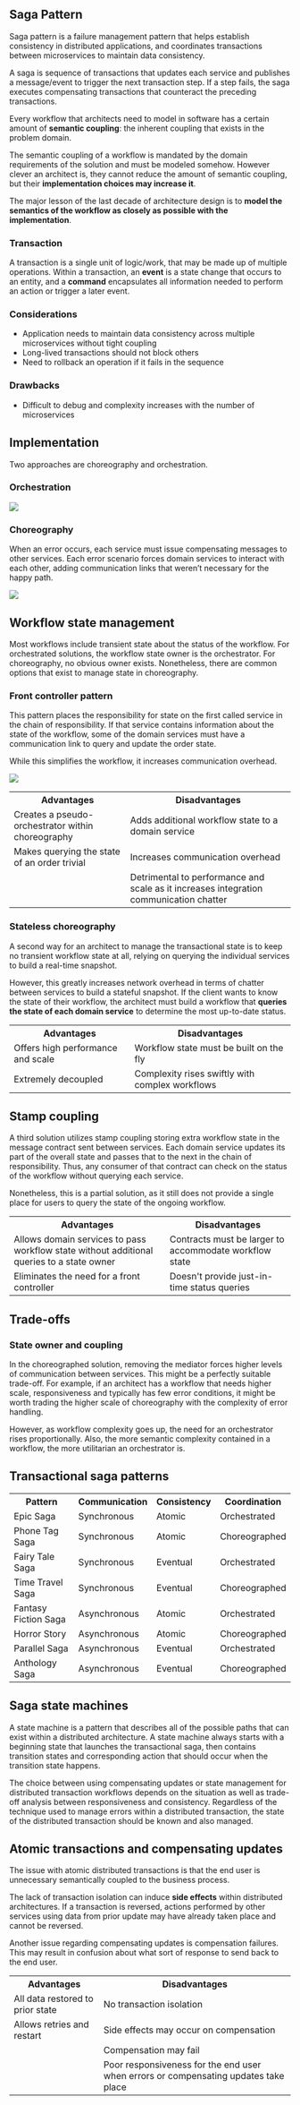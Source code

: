 ## Saga Pattern

Saga pattern is a failure management pattern that helps establish consistency in distributed applications, and coordinates transactions between microservices to maintain data consistency.

A saga is sequence of transactions that updates each service and publishes a message/event to trigger the next transaction step. If a step fails, the saga executes compensating transactions that counteract the preceding transactions.

Every workflow that architects need to model in software has a certain amount of **semantic coupling**: the inherent coupling that exists in the problem domain.

The semantic coupling of a workflow is mandated by the domain requirements of the solution and must be modeled somehow. However clever an architect is, they cannot reduce the amount of semantic coupling, but their **implementation choices may increase it**.

The major lesson of the last decade of architecture design is to **model the semantics of the workflow as closely as possible with the implementation**.

### Transaction

A transaction is a single unit of logic/work, that may be made up of multiple operations. Within a transaction, an **event** is a state change that occurs to an entity, and a **command** encapsulates all information needed to perform an action or trigger a later event.

### Considerations

- Application needs to maintain data consistency across multiple microservices without tight coupling
- Long-lived transactions should not block others
- Need to rollback an operation if it fails in the sequence

### Drawbacks

- Difficult to debug and complexity increases with the number of microservices

## Implementation

Two approaches are choreography and orchestration.

### Orchestration

<img src="../assets/orchestration.png">

### Choreography

When an error occurs, each service must issue compensating messages to other services. Each error scenario forces domain services to interact with each other, adding communication links that weren’t necessary for the happy path.

<img src="../assets/choreography.png">

## Workflow state management

Most workflows include transient state about the status of the workflow. For orchestrated solutions, the workflow state owner is the orchestrator. For choreography, no obvious owner exists. Nonetheless, there are common options that exist to manage state in choreography.

### Front controller pattern

This pattern places the responsibility for state on the first called service in the chain of responsibility. If that service contains information about the state of the workflow, some of the domain services must have a communication link to query and update the order state.

While this simplifies the workflow, it increases communication overhead.

<img src="../assets/front-controller-pattern.png">

<table>
<tr>
<th>Advantages</th>
<th>Disadvantages</th>
</tr>

<tr>
<td>Creates a pseudo-orchestrator within choreography</td>
<td>Adds additional workflow state to a domain service</td>
</tr>

<tr>
<td>Makes querying the state of an order trivial</td>
<td>Increases communication overhead</td>
</tr>

<tr>
<td></td>
<td>Detrimental to performance and scale as it increases integration communication chatter</td>
</tr>
</table>

### Stateless choreography

A second way for an architect to manage the transactional state is to keep no transient workflow state at all, relying on querying the individual services to build a real-time snapshot.

However, this greatly increases network overhead in terms of chatter between services to build a stateful snapshot. If the client wants to know the state of their workflow, the architect must build a workflow that **queries the state of each domain service** to determine the most up-to-date status.

<table>
<tr>
<th>Advantages</th>
<th>Disadvantages</th>
</tr>

<tr>
<td>Offers high performance and scale</td>
<td>Workflow state must be built on the fly</td>
</tr>

<tr>
<td>Extremely decoupled</td>
<td>Complexity rises swiftly with complex workflows</td>
</tr>
</table>

## Stamp coupling

A third solution utilizes stamp coupling storing extra workflow state in the message contract sent between services. Each domain service updates its part of the overall state and passes that to the next in the chain of responsibility. Thus, any consumer of that contract can check on the status of the workflow without querying each service.

Nonetheless, this is a partial solution, as it still does not provide a single place for users to query the state of the ongoing workflow.

<table>
<tr>
<th>Advantages</th>
<th>Disadvantages</th>
</tr>

<tr>
<td>Allows domain services to pass workflow state without additional queries to a state owner</td>
<td>Contracts must be larger to accommodate workflow state</td>
</tr>

<tr>
<td>Eliminates the need for a front controller</td>
<td>Doesn't provide just-in-time status queries</td>
</tr>
</table>

## Trade-offs

### State owner and coupling

In the choreographed solution, removing the mediator forces higher levels of communication between services. This might be a perfectly suitable trade-off. For example, if an architect has a workflow that needs higher scale, responsiveness and typically has few error conditions, it might be worth trading the higher scale of choreography with the complexity of error handling.

However, as workflow complexity goes up, the need for an orchestrator rises proportionally. Also, the more semantic complexity contained in a workflow, the more utilitarian an orchestrator is.

## Transactional saga patterns

<table>
<tr>
<th>Pattern</th>
<th>Communication</th>
<th>Consistency</th>
<th>Coordination</th>
</tr>

<tr>
<td>Epic Saga</td>
<td>Synchronous</td>
<td>Atomic</td>
<td>Orchestrated</td>
</tr>

<tr>
<td>Phone Tag Saga</td>
<td>Synchronous</td>
<td>Atomic</td>
<td>Choreographed</td>
</tr>

<tr>
<td>Fairy Tale Saga</td>
<td>Synchronous</td>
<td>Eventual</td>
<td>Orchestrated</td>
</tr>

<tr>
<td>Time Travel Saga</td>
<td>Synchronous</td>
<td>Eventual</td>
<td>Choreographed</td>
</tr>

<tr>
<td>Fantasy Fiction Saga</td>
<td>Asynchronous</td>
<td>Atomic</td>
<td>Orchestrated</td>
</tr>

<tr>
<td>Horror Story</td>
<td>Asynchronous</td>
<td>Atomic</td>
<td>Choreographed</td>
</tr>

<tr>
<td>Parallel Saga</td>
<td>Asynchronous</td>
<td>Eventual</td>
<td>Orchestrated</td>
</tr>

<tr>
<td>Anthology Saga</td>
<td>Asynchronous</td>
<td>Eventual</td>
<td>Choreographed</td>
</tr>
</table>

## Saga state machines

A state machine is a pattern that describes all of the possible paths that can exist within a distributed architecture. A state machine always starts with a beginning state that launches the transactional saga, then contains transition states and corresponding action that should occur when the transition state happens.

The choice between using compensating updates or state management for distributed transaction workflows depends on the situation as well as trade-off analysis between responsiveness and consistency. Regardless of the technique used to manage errors within a distributed transaction, the state of the distributed transaction should be known and also managed.

## Atomic transactions and compensating updates

The issue with atomic distributed transactions is that the end user is unnecessary semantically coupled to the business process.

The lack of transaction isolation can induce **side effects** within distributed architectures. If a transaction is reversed, actions performed by other services using data from prior update may have already taken place and cannot be reversed.

Another issue regarding compensating updates is compensation failures. This may result in confusion about what sort of response to send back to the end user.

<table>
<tr>
<th>Advantages</th>
<th>Disadvantages</th>
</tr>

<tr>
<td>All data restored to prior state</td>
<td>No transaction isolation</td>
</tr>

<tr>
<td>Allows retries and restart</td>
<td>Side effects may occur on compensation</td>
</tr>

<tr>
<td></td>
<td>Compensation may fail</td>
</tr>

<tr>
<td></td>
<td>Poor responsiveness for the end user when errors or compensating updates take place</td>
</tr>
</table>
